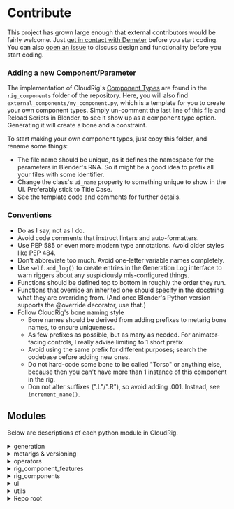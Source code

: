 # Contribute
This project has grown large enough that external contributors would be fairly welcome. Just [get in contact with Demeter](https://blender.chat/direct/mets) before you start coding. You can also [open an issue](https://projects.blender.org/Mets/CloudRig/issues) to discuss design and functionality before you start coding.

### Adding a new Component/Parameter
The implementation of CloudRig's [Component Types](cloudrig-types) are found in the `rig_components` folder of the repository. Here, you will also find `external_components/my_component.py`, which is a template for you to create your own component types. Simply un-comment the last line of this file and Reload Scripts in Blender, to see it show up as a component type option. Generating it will create a bone and a constraint.

To start making your own component types, just copy this folder, and rename some things:
- The file name should be unique, as it defines the namespace for the parameters in Blender's RNA. So it might be a good idea to prefix all your files with some identifier.
- Change the class's `ui_name` property to something unique to show in the UI. Preferably stick to Title Case.
- See the template code and comments for further details.

### Conventions
- Do as I say, not as I do.
- Avoid code comments that instruct linters and auto-formatters.
- Use PEP 585 or even more modern type annotations. Avoid older styles like PEP 484.
- Don't abbreviate too much. Avoid one-letter variable names completely.
- Use `self.add_log()` to create entries in the Generation Log interface to warn riggers about any suspiciously mis-configured things.
- Functions should be defined top to bottom in roughly the order they run.
- Functions that override an inherited one should specify in the docstring what they are overriding from. (And once Blender's Python version supports the @override decorator, use that.)
- Follow CloudRig's bone naming style
    - Bone names should be derived from adding prefixes to metarig bone names, to ensure uniqueness.
    - As few prefixes as possible, but as many as needed. For animator-facing controls, I really advise limiting to 1 short prefix.
    - Avoid using the same prefix for different purposes; search the codebase before adding new ones.
    - Do not hard-code some bone to be called "Torso" or anything else, because then you can't have more than 1 instance of this component in the rig. 
    - Don not alter suffixes (".L"/".R"), so avoid adding .001. Instead, see `increment_name()`.

## Modules
Below are descriptions of each python module in CloudRig.

<details>
<summary> generation </summary>

- #### cloud_generator.py
This module holds the generation operator, and the top level of the generation process.

- #### actions_component.py
The [Actions](actions) generator feature is implemented here. UI is implemented in ui/actions_ui.py.

- #### naming.py
String operators useful in creating and mirroring bone names. `CloudNameManager` is instantiated by the generator. Component types have a `self.naming` shorthand to this.

- #### test_animation.py
The "Generate Test Action" feature is implemented here. This is drawn in the Generation tab of a metarig, and it works with FK Chain components to save you time in creating an animation where you rotate all the joints to test deformations.

- #### troubleshooting.py

- The drawing, storage and functionality of the Generation Log UI seen on metarigs.
- The `CloudLogManager` class which is instantiated by the generator (`self.logger`). Components have wrapper functions to auto-fill some parameters, those being `self.add_log()` and `self.raise_generation_error()`. These functions add entries to the log UI.
- All Quick Fix operators that help quickly fix minor problems.
- Bug reporting and stack tracing functions.

- #### cloudrig.py
This is the file that gets loaded with all generated rigs. This script is not procedurally generated. Instead, a nested dictionary is written to a custom property during generation, called `ui_data`. This is mostly created by calls to `utils/ui.py/add_ui_data()`, and then used by cloudrig.py to draw the sidebar for animators, containing settings like IK/FK switching, parent switching, snapping and baking, and custom properties.

</details>

<details>
<summary> metarigs & versioning </summary>

The `__init__.py` here implements the metarigs and component samples UI lists that appear in the Object->Add->Armature UI. Metarigs and Samples are technically the same thing, and both are loaded from MetaRigs.blend.

**versioning.py**

Metarig versioning.

All metarigs store a version number, and this module adds an app handler that runs on .blend file load, to check for metarigs whose version is lower than the metarig version of the add-on. If it finds any, it will automatically do its best to upgrade the metarig's component types and parameters to the latest correct names and values.

For example, the `cloud_copy` and `cloud_tweak` bone types used to be a single component type with an enum to switch between the two behaviours. When that split was implemented, the old enum value was still accessible, and was used to assign the new correct component type, so users didn't have to do anything.

Be careful that versioning multiple changes to a single property should be done with care, or not at all, since if the versioning code is trying to write to a property that no longer exists, it will fail.

</details>


<details>
<summary> operators </summary>
Operators to help with authoring metarigs and speed up workflow.

- **better_bone_extrude**: Binds to the E key, overwriting Blender's default bone extrude operator. Extruding a bone named "Bone1" will result in a bone named "Bone2" rather than "Bone1.001".
- **bone_selection_pie_ops**: Operators for the bone selection pie menu, bound to Alt+D in armature pose/edit/weight paint modes.
- **bone_selection_pie_ui**: UI elements for said pie menu.
- **copy_mirror_components**: Operators for copying and mirroring metarig component parameters. Found in the CloudRig header menu in the 3D View.
- **edit_widget**: An operator bound to Ctrl+Alt+E to toggle edit mode on a bone's widget.
- **flatten_chain**: Flatten a bone chain along a plane, useful for straightening limbs for good IK behaviour. Drawn in the IK Chain component's UI.
- **pie_bone_parenting**: Pie menu bound to the P key for bone parenting, even in pose mode.
- **pie_bone_specials**: Pie menu bound to the X key for deletion and symmetry in armature pose/edit modes.
- **symmetrize**: The improved symmetrize functionality found in the above pie menu.
- **toggle_action_constraints**: Useful in Action-based rigging workflow, button is drawn in the Action editor header.
- **toggle_metarig**: Toggle between metarig and generated rig (visibility, object mode, bone collections, bone selection). Default shortcut: Shift+T.

</details>


<details>
<summary> rig_component_features </summary>

- #### widgets/__init__.py
Like metarigs, most widgets are appended from a Widgets.blend file. This is used

- #### bone_gizmos.py
Bone Gizmos is an experimental/abandoned add-on of mine, and this module allows components to interface with this add-on.

- #### animation.py
Functions used by [cloud_fk_chain](cloudrig-types#cloud_fk_chain) and the [Generate Test Animation](generator-parameters) feature.

- #### bone_set.py
CloudRig's bone organization system that takes care of creating sets of parameters to customize the collection and color assignment of bones. All BoneInfo instances created during generation should be created with my_bone_set.new(), to ensure that every bone can be organized by the rigger.

- #### bone.py
Abstraction layer for bones, constraints and drivers, which are used all over CloudRig. These avoid a lot of headaches that come with interacting with real Blender data directly (in exchange for other, smaller headaches!).

Existing bones are loaded into BoneInfo instances in `load_metarig_bone_infos()`, which are then turned back into real bones in `write_edit_data()` and `write_pose_data()`.

- #### mechanism.py
Houses the CloudMechanismMixin mix-in class which is inherited by all component types and provides generic utilities to manipulate bones, constraints and drivers.

- #### custom_props.py
Implements the shared parameters of all component types relating to storing and displaying custom properties in the rig UI.

- #### object.py
Houses CloudObjectUtilitiesMixin which is inherited by all component types and provides generic utilities to control actual Blender objects, such as making things visible, assigning things to collections, transform locks, etc.

- #### parent_switching.py
UI for the [Parent Switching shared parameters](cloudrig-types#shared-parameters). This just means creating certain UI data, drivers and constraints, which cloudrig.py will use for displaying parent switching sliders and operators. Those operators are implemented in cloudrig.py.

- #### ui.py
Houses CloudUIMixin which is inherited by all component types and provides utilities for drawing the UI of parameters as well as storing UI data. The `add_ui_data()` function is used to store data in the rig's `ui_data` custom property, which will be later read by cloudrig.py in `draw_rig_settings()` to draw the rig's UI.

</details>


<details>
<summary> rig_components </summary>

All the [component types](cloudrig-types) in the feature set.
Also has cloud_template which is the base I use when starting a new component type.

All component types inherit from cloud_base.py/Component_Base.
Entry points are of course `__init__()` and `create_bone_infos()`.

</details>


<details>
<summary> ui </summary>

- **actions_ui**: UI for the Action system.
- **cloudrig_dropdown_menu**: The "CloudRig" editor header menu in armature pose/edit mode.
- **cloudrig_main_panel**: The "CloudRig" panel and "Generation" sub-panel in the Properties editor on armatures.
- **rig_component_list**: The "Component List" sub-panel in the Properties->Armature editor.
- **rig_component_subpanels**: The parameter sub-panels in the Properties->Bone editor.
- **rig_component_ui**: The parameter main panel in the Properties->Bone editor.

</details>


<details>
<summary> utils </summary>

- **curve.py**: Utility functions used by curve-based components, particularly to help with curve symmetry.
- **lattice.py**: Some utilities used by the `cloud_lattice` component, taken from my Lattice Magic add-on.
- **maths.py**: Any pure math, even if it is only used in one place, goes here. That means this module should never import anything from any other part of CloudRig.
- **misc.py**: Code that hasn't been organized yet. Ideally this module shouldn't exist, since it's not clear what is in it.
- **post_gen.py**: Code that could be useful to run from post-generation scripts. Not actually used anywhere in the add-on.

</details>

<details>
<summary> Repo root </summary>

**`__init__.py`**
Where the add-on registers itself into Blender's RNA system. I implement a pattern where each sub-folder's `__init__.py` should import its contents and put them in a "modules" list. The listed modules will be traversed recursively here, and any registerable classes they might store in a "registry" list will be registered, and their register() and unregister() functions will be called as appropriate.

**manual.py**

Makes sure right clicking on CloudRig properties and then clicking on Open Manual goes to the relevant page on this wiki.

</details>
